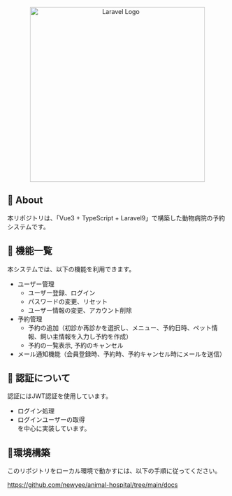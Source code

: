 <p align="center"><a href="https://laravel.com" target="_blank"><img src="https://raw.githubusercontent.com/laravel/art/master/logo-lockup/5%20SVG/2%20CMYK/1%20Full%20Color/laravel-logolockup-cmyk-red.svg" width="400" alt="Laravel Logo"></a></p>

## 📝 About

本リポジトリは、「Vue3 + TypeScript + Laravel9」で構築した動物病院の予約システムです。

## 📝 機能一覧

本システムでは、以下の機能を利用できます。

- ユーザー管理
  - ユーザー登録、ログイン
  - パスワードの変更、リセット
  - ユーザー情報の変更、アカウント削除
- 予約管理
  - 予約の追加（初診か再診かを選択し、メニュー、予約日時、ペット情報、飼い主情報を入力し予約を作成）
  - 予約の一覧表示, 予約のキャンセル
- メール通知機能（会員登録時、予約時、予約キャンセル時にメールを送信）

## 📝 認証について

認証にはJWT認証を使用しています。
- ログイン処理
- ログインユーザーの取得  
を中心に実装しています。

## 📝環境構築

このリポジトリをローカル環境で動かすには、以下の手順に従ってください。

<https://github.com/newyee/animal-hospital/tree/main/docs>
